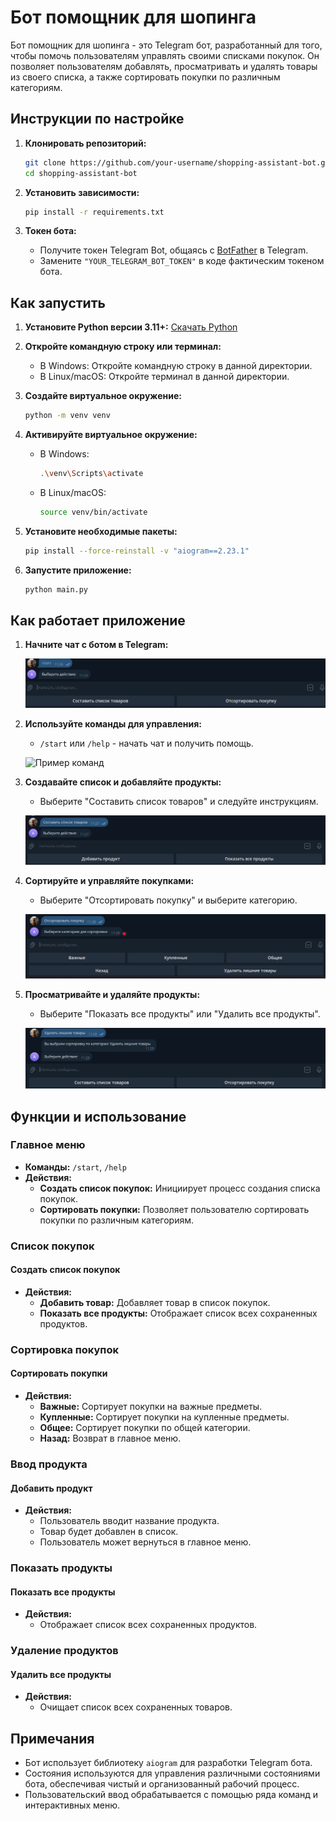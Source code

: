 # Бот помощник для шопинга

Бот помощник для шопинга - это Telegram бот, разработанный для того, чтобы помочь пользователям управлять своими списками покупок. Он позволяет пользователям добавлять, просматривать и удалять товары из своего списка, а также сортировать покупки по различным категориям.

## Инструкции по настройке

1. **Клонировать репозиторий:**

    ```bash
    git clone https://github.com/your-username/shopping-assistant-bot.git
    cd shopping-assistant-bot
    ```

2. **Установить зависимости:**

    ```bash
    pip install -r requirements.txt
    ```

3. **Токен бота:**

    - Получите токен Telegram Bot, общаясь с [BotFather](https://t.me/BotFather) в Telegram.
    - Замените `"YOUR_TELEGRAM_BOT_TOKEN"` в коде фактическим токеном бота.

## Как запустить

1. **Установите Python версии 3.11+:** [Скачать Python](https://www.python.org/downloads/)

2. **Откройте командную строку или терминал:**
    - В Windows: Откройте командную строку в данной директории.
    - В Linux/macOS: Откройте терминал в данной директории.

3. **Создайте виртуальное окружение:**
    ```bash
    python -m venv venv
    ```

4. **Активируйте виртуальное окружение:**
    - В Windows:
        ```bash
        .\venv\Scripts\activate
        ```
    - В Linux/macOS:
        ```bash
        source venv/bin/activate
        ```

5. **Установите необходимые пакеты:**
    ```bash
    pip install --force-reinstall -v "aiogram==2.23.1"
    ```

6. **Запустите приложение:**
    ```bash
    python main.py
    ```

## Как работает приложение

1. **Начните чат с ботом в Telegram:**

    ![Начать чат](screen/1.png)

2. **Используйте команды для управления:**

    - `/start` или `/help` - начать чат и получить помощь.

    ![Пример команд](screen/2.png)

3. **Создавайте список и добавляйте продукты:**

    - Выберите "Составить список товаров" и следуйте инструкциям.

    ![Создать список](screen/3.png)

4. **Сортируйте и управляйте покупками:**

    - Выберите "Отсортировать покупку" и выберите категорию.

    ![Сортировка](screen/4.png)

5. **Просматривайте и удаляйте продукты:**

    - Выберите "Показать все продукты" или "Удалить все продукты".

    ![Просмотр и удаление](screen/5.png)

## Функции и использование

### Главное меню
- **Команды:** `/start`, `/help`
- **Действия:**
    - **Создать список покупок:** Инициирует процесс создания списка покупок.
    - **Сортировать покупки:** Позволяет пользователю сортировать покупки по различным категориям.

### Список покупок
#### Создать список покупок
- **Действия:**
    - **Добавить товар:** Добавляет товар в список покупок.
    - **Показать все продукты:** Отображает список всех сохраненных продуктов.

### Сортировка покупок
#### Сортировать покупки
- **Действия:**
    - **Важные:** Сортирует покупки на важные предметы.
    - **Купленные:** Сортирует покупки на купленные предметы.
    - **Общее:** Сортирует покупки по общей категории.
    - **Назад:** Возврат в главное меню.

### Ввод продукта
#### Добавить продукт
- **Действия:**
    - Пользователь вводит название продукта.
    - Товар будет добавлен в список.
    - Пользователь может вернуться в главное меню.

### Показать продукты
#### Показать все продукты
- **Действия:**
    - Отображает список всех сохраненных продуктов.

### Удаление продуктов
#### Удалить все продукты
- **Действия:**
    - Очищает список всех сохраненных товаров.

## Примечания

- Бот использует библиотеку `aiogram` для разработки Telegram бота.
- Состояния используются для управления различными состояниями бота, обеспечивая чистый и организованный рабочий процесс.
- Пользовательский ввод обрабатывается с помощью ряда команд и интерактивных меню.
